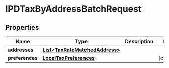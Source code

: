 

# IPDTaxByAddressBatchRequest


## Properties

Name | Type | Description | Notes
------------ | ------------- | ------------- | -------------
**addresses** | [**List&lt;TaxRateMatchedAddress&gt;**](TaxRateMatchedAddress.md) |  | 
**preferences** | [**LocalTaxPreferences**](LocalTaxPreferences.md) |  |  [optional]



